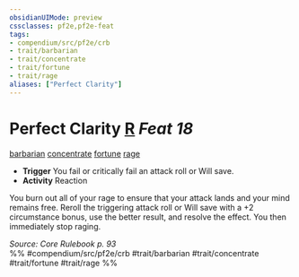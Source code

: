 ```yaml
---
obsidianUIMode: preview
cssclasses: pf2e,pf2e-feat
tags:
- compendium/src/pf2e/crb
- trait/barbarian
- trait/concentrate
- trait/fortune
- trait/rage
aliases: ["Perfect Clarity"]
---
```

# Perfect Clarity  [R](rules/core-rulebook/chapter-9-playing-the-game.md#Actions "Reaction") *Feat 18*  
[barbarian](rules/traits/barbarian.md "Barbarian Class Trait")  [concentrate](rules/traits/concentrate.md "Concentrate Action & Ability Trait")  [fortune](rules/traits/fortune.md "Fortune Effect Trait")  [rage](rules/traits/rage.md "Rage Combat Trait")  

- **Trigger** You fail or critically fail an attack roll or Will save.
- **Activity** Reaction

You burn out all of your rage to ensure that your attack lands and your mind remains free. Reroll the triggering attack roll or Will save with a +2 circumstance bonus, use the better result, and resolve the effect. You then immediately stop raging.

*Source: Core Rulebook p. 93*  
%% #compendium/src/pf2e/crb #trait/barbarian #trait/concentrate #trait/fortune #trait/rage %%